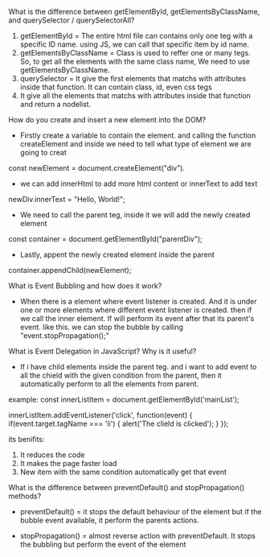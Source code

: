 What is the difference between getElementById, getElementsByClassName, and querySelector / querySelectorAll?
1. getElementById = The entire html file can contains only one teg with a specific ID name. using JS, we can call that specific item by id name.
2. getElementsByClassName = Class is used to reffer one or many tegs. So, to get all the elements with the same class name, We need to use getElementsByClassName.
3. querySelector = It give the first elements that matchs with attributes inside that function. It can contain class, id, even css tegs
4. It give all the elements that matchs with attributes inside that function and return a nodelist.


How do you create and insert a new element into the DOM?
- Firstly create a variable to contain the element. and calling the function createElement and inside we need to tell what type of element we are going to creat

 const newElement = document.createElement("div").

- we can add innerHtml to add more html content or innerText to add text

 newDiv.innerText = "Hello, World!";

- We need to call the parent teg, inside it we will add the newly created element

 const container = document.getElementById("parentDiv"); 

- Lastly, appent the newly created element inside the parent
 
 container.appendChild(newElement);


What is Event Bubbling and how does it work?
- When there is a element where event listener is created. And it is under one or more elements where different event listener is created. 
then if we call the inner element. If will perform its event after that its parent's event. like this. 
we can stop the bubble by calling "event.stopPropagation();"


What is Event Delegation in JavaScript? Why is it useful?
- If i have child elements inside the parent teg. and i want to add event to all the chield with the given condition from the parent, then it automatically perform to all the elements from parent.

example:
const innerListItem = document.getElementById('mainList');

innerListItem.addEventListener('click', function(event) {
  if(event.target.tagName === 'li') {
    alert('The clield is clicked');
  }
});

its benifits:
1. It reduces the code
2. It makes the page faster load
3. New item with the same condition automatically get that event


What is the difference between preventDefault() and stopPropagation() methods?
- preventDefault() = it stops the default behaviour of the element but if the bubble event available, it perform the parents actions. 

- stopPropagation() = almost reverse action with preventDefault. It stops the bubbling but perform the event of the element